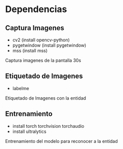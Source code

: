 # Dependencias

## Captura Imagenes
- cv2 (install opencv-python)
- pygetwindow (install pygetwindow)
- mss (install mss)

Captura imagenes de la pantalla 30s

## Etiquetado de Imagenes
- labelme

Etiquetado de Imagenes con la entidad
  
## Entrenamiento
- install torch torchvision torchaudio
- install ultralytics

Entrenamiento del modelo para reconocer a la entidad
